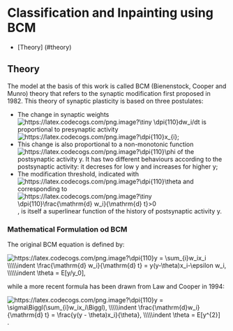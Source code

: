 # Classification and Inpainting using BCM

* [Theory] (#theory)


## Theory

The model at the basis of this work is called BCM (Bienenstock, Cooper and Munro) theory that refers to the synaptic modification first proposed in 1982.
This theory of synaptic plasticity is based on three postulates:

* The change in synaptic weights <img src="https://latex.codecogs.com/png.image?\tiny&space;\dpi{110}dw_i/dt" title="https://latex.codecogs.com/png.image?\tiny \dpi{110}dw_i/dt" /> is proportional to presynaptic activity <img src="https://latex.codecogs.com/png.image?\dpi{110}x_{i}" title="https://latex.codecogs.com/png.image?\dpi{110}x_{i}" />;
* This change is also proportional to a non-monotonic function <img src="https://latex.codecogs.com/png.image?\dpi{110}\phi" title="https://latex.codecogs.com/png.image?\dpi{110}\phi" /> of the postsynaptic activity y. It has two different behaviours according to the postsynaptic activity: it decreses for low y and increases for higher y;
* The modification threshold, indicated with <img src="https://latex.codecogs.com/png.image?\dpi{110}\theta" title="https://latex.codecogs.com/png.image?\dpi{110}\theta" /> and corresponding to <img src="https://latex.codecogs.com/png.image?\tiny&space;\dpi{110}\frac{\mathrm{d}&space;w_i}{\mathrm{d}&space;t}>0" title="https://latex.codecogs.com/png.image?\tiny \dpi{110}\frac{\mathrm{d} w_i}{\mathrm{d} t}>0" />, is itself a superlinear function of the history of postsynaptic activity y.

### Mathematical Formulation od BCM

The original BCM equation is defined by:

<img src="https://latex.codecogs.com/png.image?\dpi{110}y&space;=&space;\sum_{i}w_ix_i&space;\\\\\indent&space;\frac{\mathrm{d}&space;w_i}{\mathrm{d}&space;t}&space;=&space;y(y-\theta)x_i-\epsilon&space;w_i,&space;\\\\\indent&space;\theta&space;=&space;E[y/y_0]&space;" title="https://latex.codecogs.com/png.image?\dpi{110}y = \sum_{i}w_ix_i \\\\\indent \frac{\mathrm{d} w_i}{\mathrm{d} t} = y(y-\theta)x_i-\epsilon w_i, \\\\\indent \theta = E[y/y_0], " />

while a more recent formula has been drawn from Law and Cooper in 1994:

<img src="https://latex.codecogs.com/png.image?\dpi{110}y&space;=&space;\sigma\Biggl(\sum_{i}w_ix_i\Biggl),&space;\\\\\indent&space;\frac{\mathrm{d}w_i}{\mathrm{d}&space;t}&space;=&space;\frac{y(y&space;-&space;\theta)x_i}{\theta},&space;\\\\\indent&space;\theta&space;=&space;E[y^{2}]&space;" title="https://latex.codecogs.com/png.image?\dpi{110}y = \sigma\Biggl(\sum_{i}w_ix_i\Biggl), \\\\\indent \frac{\mathrm{d}w_i}{\mathrm{d} t} = \frac{y(y - \theta)x_i}{\theta}, \\\\\indent \theta = E[y^{2}] " />.


